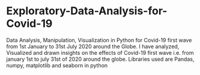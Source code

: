 # Exploratory-Data-Analysis-for-Covid-19
Data Analysis, Manipulation, Visualization in Python for Covid-19 first wave from 1st January to 31st July 2020 around the Globe.
I have analyzed, Visualized and drawn insights on the effects of Covid-19 first wave i.e. from january 1st to july 31st of 2020 around the globe.
Libraries used are Pandas, numpy, matplotlib and seaborn in python
